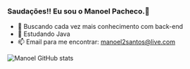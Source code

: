 ### Saudações!! Eu sou o Manoel Pacheco.🖖

- 🔭 Buscando cada vez mais conhecimento com back-end
- 🌱 Estudando Java
- 📫 Email para me encontrar: manoel2santos@live.com

![Manoel GitHub stats](https://github-readme-stats.vercel.app/api?username=Lilflowerpt&show_icons=true&theme=radical)
